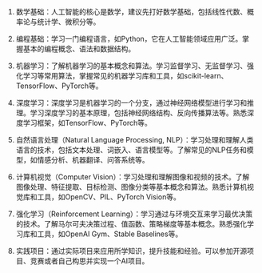 1. 数学基础：人工智能的核心是数学，建议先打好数学基础，包括线性代数、概率论与统计学、微积分等。

2. 编程基础：学习一门编程语言，如Python，它在人工智能领域应用广泛。掌握基本的编程概念、语法和数据结构。

3. 机器学习：了解机器学习的基本概念和算法。学习监督学习、无监督学习、强化学习等常用算法，掌握常见的机器学习库和工具，如scikit-learn、TensorFlow、PyTorch等。

4. 深度学习：深度学习是机器学习的一个分支，通过神经网络模型进行学习和推理。学习深度学习的基本原理，包括神经网络结构、反向传播算法等。熟悉深度学习框架，如TensorFlow、PyTorch等。

5. 自然语言处理（Natural Language Processing, NLP）：学习处理和理解人类语言的技术，包括文本处理、词嵌入、语言模型等。了解常见的NLP任务和模型，如情感分析、机器翻译、问答系统等。

6. 计算机视觉（Computer Vision）：学习处理和理解图像和视频的技术。了解图像处理、特征提取、目标检测、图像分类等基本概念和算法。熟悉计算机视觉库和工具，如OpenCV、PIL、PyTorch Vision等。

7. 强化学习（Reinforcement Learning）：学习通过与环境交互来学习最优决策的技术。了解马尔可夫决策过程、值函数、策略梯度等基本概念。熟悉强化学习库和工具，如OpenAI Gym、Stable Baselines等。

8. 实践项目：通过实际项目来应用所学知识，提升技能和经验。可以参加开源项目、竞赛或者自己构思并实现一个AI项目。
